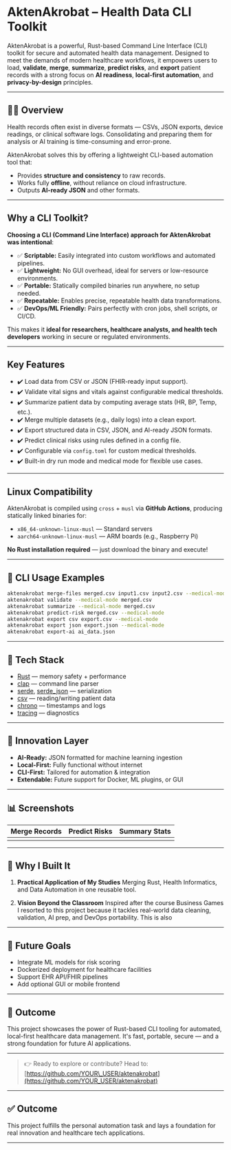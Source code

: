 #  AktenAkrobat – Health Data CLI Toolkit

AktenAkrobat is a powerful, Rust-based Command Line Interface (CLI) toolkit for secure and automated health data management. Designed to meet the demands of modern healthcare workflows, it empowers users to load, **validate**, **merge**, **summarize**, **predict risks**, and **export** patient records with a strong focus on **AI readiness**, **local-first automation**, and **privacy-by-design** principles.

---

## 🏋️‍⚖️ Overview

Health records often exist in diverse formats — CSVs, JSON exports, device readings, or clinical software logs. Consolidating and preparing them for analysis or AI training is time-consuming and error-prone.

AktenAkrobat solves this by offering a lightweight CLI-based automation tool that:

* Provides **structure and consistency** to raw records.
* Works fully **offline**, without reliance on cloud infrastructure.
* Outputs **AI-ready JSON** and other formats.

---

## Why a CLI Toolkit?

**Choosing a CLI (Command Line Interface) approach for AktenAkrobat was intentional**:

* ✅ **Scriptable:** Easily integrated into custom workflows and automated pipelines.
* ✅ **Lightweight:** No GUI overhead, ideal for servers or low-resource environments.
* ✅ **Portable:** Statically compiled binaries run anywhere, no setup needed.
* ✅ **Repeatable:** Enables precise, repeatable health data transformations.
* ✅ **DevOps/ML Friendly:** Pairs perfectly with cron jobs, shell scripts, or CI/CD.

This makes it **ideal for researchers, healthcare analysts, and health tech developers** working in secure or regulated environments.

---

##  Key Features

* ✔️ Load data from CSV or JSON (FHIR-ready input support).
* ✔️ Validate vital signs and vitals against configurable medical thresholds.
* ✔️ Summarize patient data by computing average stats (HR, BP, Temp, etc.).
* ✔️ Merge multiple datasets (e.g., daily logs) into a clean export.
* ✔️ Export structured data in CSV, JSON, and AI-ready JSON formats.
* ✔️ Predict clinical risks using rules defined in a config file.
* ✔️ Configurable via `config.toml` for custom medical thresholds.
* ✔️ Built-in dry run mode and medical mode for flexible use cases.

---

##  Linux Compatibility

AktenAkrobat is compiled using `cross` + `musl` via **GitHub Actions**, producing statically linked binaries for:

* `x86_64-unknown-linux-musl` — Standard servers
* `aarch64-unknown-linux-musl` — ARM boards (e.g., Raspberry Pi)

 **No Rust installation required** — just download the binary and execute!

---

## 👥 CLI Usage Examples

```bash or Termaninal
aktenakrobat merge-files merged.csv input1.csv input2.csv --medical-mode
aktenakrobat validate --medical-mode merged.csv
aktenakrobat summarize --medical-mode merged.csv
aktenakrobat predict-risk merged.csv --medical-mode
aktenakrobat export csv export.csv --medical-mode
aktenakrobat export json export.json --medical-mode
aktenakrobat export-ai ai_data.json
```

---

## 🔧 Tech Stack

* [Rust](https://www.rust-lang.org) — memory safety + performance
* [clap](https://docs.rs/clap/) — command line parser
* [serde](https://serde.rs), [serde\_json](https://docs.rs/serde_json/) — serialization
* [csv](https://docs.rs/csv) — reading/writing patient data
* [chrono](https://docs.rs/chrono) — timestamps and logs
* [tracing](https://docs.rs/tracing) — diagnostics

---

## 🧠 Innovation Layer

* **AI-Ready:** JSON formatted for machine learning ingestion
* **Local-First:** Fully functional without internet
* **CLI-First:** Tailored for automation & integration
* **Extendable:** Future support for Docker, ML plugins, or GUI

---

## 📊 Screenshots

| Merge Records | Predict Risks | Summary Stats |
| ------------- | ------------- | ------------- |
|               |               |               |

---

## 🎯 Why I Built It

1. **Practical Application of My Studies**
   Merging Rust, Health Informatics, and Data Automation in one reusable tool.

2. **Vision Beyond the Classroom**
   Inspired after the course Business Games I resorted to this project because it tackles real-world data cleaning, validation, AI prep, and DevOps portability. This is also

---

## 🚀 Future Goals

* Integrate ML models for risk scoring
* Dockerized deployment for healthcare facilities
* Support EHR API/FHIR pipelines
* Add optional GUI or mobile frontend

---

## 🚀 Outcome

This project showcases the power of Rust-based CLI tooling for automated, local-first healthcare data management. It's fast, portable, secure — and a strong foundation for future AI applications.

---

> 👉 Ready to explore or contribute? Head to: [https://github.com/YOUR\_USER/aktenakrobat](https://github.com/YOUR_USER/aktenakrobat)


---

## ✅ Outcome

This project fulfills the personal automation task and lays a foundation for real innovation and healthcare tech applications.

---